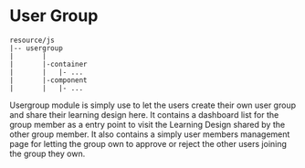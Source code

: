 # User Group

```
resource/js
|-- usergroup
|       |
|       |-container
|       |   |- ...
|       |-component
|       |   |- ...
```

Usergroup module is simply use to let the users create their own user group and share their learning design here. It contains a dashboard list for the group member as a entry point to visit the Learning Design shared by the other group member. It also contains a simply user members management page for letting the group own to approve or reject the other users joining the group they own.  